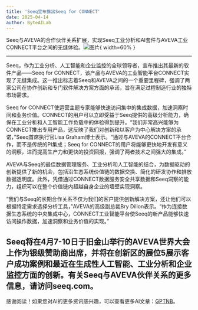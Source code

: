 ```yaml
---
title: 'Seeq宣布推出Seeq for CONNECT'
date: 2025-04-14
author: ByteAILab
---
```


Seeq与AVEVA的合作伙伴关系扩展，实现Seeq工业分析和AI套件与AVEVA工业CONNECT平台之间的无缝体验。![图片](https://ai-techpark.com/wp-content/uploads/Seeq-Announces.jpg){ width=60% }

---


Seeq，作为工业分析、人工智能和企业监控的全球领导者，宣布推出其最新的软件产品——Seeq for CONNECT，该产品与AVEVA的工业智能平台CONNECT实现了无缝集成。这一推出标志着Seeq和AVEVA之间的一个重要里程碑，强调了两家公司在协作创新和专门软件解决方案方面的承诺，旨在满足过程制造行业的独特市场需求。

Seeq for CONNECT使运营主题专家能够快速访问集中的集成数据，加速洞察时间和业务价值。CONNECT的用户可以立即受益于Seeq提供的高级分析能力，确保在工业分析和人工智能工作负载中的体验得到提升。“我们非常高兴能够为CONNECT推出专用产品，这反映了我们对创新和以客户为中心解决方案的承诺，”Seeq首席执行官Lisa Graham博士表示。“通过与AVEVA的CONNECT平台合作，而不是传统的PI集成；Seeq for CONNECT的用户将能够更快地开发有意义的洞察，进而提高生产力和更快的投资回报，强调了两者技术之间强大的集成。”

AVEVA与Seeq的最佳数据管理服务、工业分析和人工智能的结合，为数据驱动的创新提供了新的机会，包括沿生态系统价值链的数据交换、简化的研发协作和排放数据透明度。此外，凭借通过CONNECT数据服务安全共享数据和Seeq洞察的能力，组织可以在整个价值链内超越自身企业的墙壁实现洞察。

“我们与Seeq的长期合作关系不仅为我们的客户提供创新解决方案，还让他们可以根据特定需求选择分析工具，”AVEVA的高级副总裁Bry Dillon表示。“作为连接数据生态系统的中央集成中心，CONNECT工业智能平台使Seeq的新产品能够快速访问操作数据，加速洞察和业务价值的实现。”

Seeq将在4月7-10日于旧金山举行的AVEVA世界大会上作为银级赞助商出席，并将在创新区的展位5展示客户成功案例和最近在生成性人工智能、工业分析和企业监控方面的创新。有关Seeq与AVEVA伙伴关系的更多信息，请访问seeq.com。
---
感谢阅读！如果您对AI的更多资讯感兴趣，可以查看更多AI文章：[GPTNB](https://gptnb.com)。